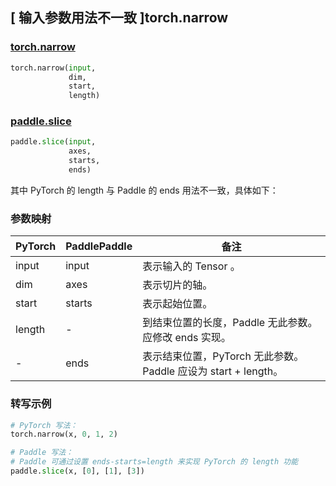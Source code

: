 ## [ 输入参数用法不一致 ]torch.narrow
### [torch.narrow](https://pytorch.org/docs/stable/generated/torch.narrow.html?highlight=narrow#torch.narrow)
```python
torch.narrow(input,
             dim,
             start,
             length)
```


### [paddle.slice](https://www.paddlepaddle.org.cn/documentation/docs/zh/develop/api/paddle/slice_cn.html#slice)
```python
paddle.slice(input,
             axes,
             starts,
             ends)
```

其中 PyTorch 的 length 与 Paddle 的 ends 用法不一致，具体如下：
### 参数映射

| PyTorch       | PaddlePaddle | 备注                                                   |
| ------------- | ------------ | ------------------------------------------------------ |
| input           | input         | 表示输入的 Tensor 。                                           |
| dim           | axes         | 表示切片的轴。                                           |
| start         | starts       | 表示起始位置。                                           |
| length        | -            | 到结束位置的长度，Paddle 无此参数。应修改 ends 实现。                                       |
| -             | ends         | 表示结束位置，PyTorch 无此参数。 Paddle 应设为 start + length。                                           |


### 转写示例
``` python
# PyTorch 写法：
torch.narrow(x, 0, 1, 2)

# Paddle 写法：
# Paddle 可通过设置 ends-starts=length 来实现 PyTorch 的 length 功能
paddle.slice(x, [0], [1], [3])
```
